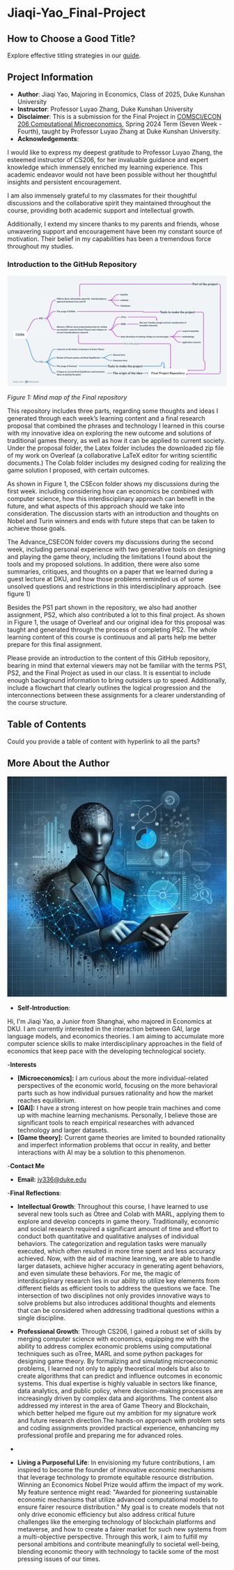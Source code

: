 # Jiaqi-Yao_Final-Project

## How to Choose a Good Title? 
Explore effective titling strategies in our [guide](https://www.nature.com/articles/s41562-021-01152-2).

## Project Information
- **Author**: Jiaqi Yao, Majoring in Economics, Class of 2025, Duke Kunshan University
- **Instructor**: Professor Luyao Zhang, Duke Kunshan University
- **Disclaimer**: This is a submission for the Final Project in [COMSCI/ECON 206 Computational Microeconomics](https://ms.pubpub.org/), Spring 2024 Term (Seven Week - Fourth), taught by Professor Luyao Zhang at Duke Kunshan University.
- **Acknowledgements**: 

I would like to express my deepest gratitude to Professor Luyao Zhang, the esteemed instructor of CS206, for her invaluable guidance and expert knowledge which immensely enriched my learning experience. This academic endeavor would not have been possible without her thoughtful insights and persistent encouragement. 

I am also immensely grateful to my classmates for their thoughtful discussions and the collaborative spirit they maintained throughout the course, providing both academic support and intellectual growth. 

Additionally, I extend my sincere thanks to my parents and friends, whose unwavering support and encouragement have been my constant source of motivation. Their belief in my capabilities has been a tremendous force throughout my studies.

### Introduction to the GitHub Repository

![MINDMAP](Graph/MINDMAP.png)

*Figure 1: Mind map of the Final repository*

This repository includes three parts, regarding some thoughts and ideas I generated through each week’s learning content and a final research proposal that combined the phrases and technology I learned in this course with my innovative idea on exploring the new outcome and solutions of traditional games theory, as well as how it can be applied to current society. 
Under the proposal folder, the Latex folder includes the downloaded zip file of my work on Overleaf (a collaborative LaTeX editor for writing scientific documents.) The Colab folder includes my designed coding for realizing the game solution I proposed, with certain outcomes.

As shown in Figure 1, the CSEcon folder shows my discussions during the first week. including considering how can economics be combined with computer science, how this interdisciplinary approach can benefit in the future, and what aspects of this approach should we take into consideration. The discussion starts with an introduction and thoughts on Nobel and Turin winners and ends with future steps that can be taken to achieve those goals.

The Advance_CSECON folder covers my discussions during the second week, including personal experience with two generative tools on designing and playing the game theory, including the limitations I found about the tools and my proposed solutions. In addition, there were also some summaries, critiques, and thoughts on a paper that we learned during a guest lecture at DKU, and how those problems reminded us of some unsolved questions and restrictions in this interdisciplinary approach. (see figure 1)

Besides the PS1 part shown in the repository, we also had another assignment, PS2, which also contributed a lot to this final project. As shown in Figure 1, the usage of Overleaf and our original idea for this proposal was taught and generated through the process of completing PS2. The whole learning content of this course is continuous and all parts help me better prepare for this final assignment.


Please provide an introduction to the content of this GitHub repository, bearing in mind that external viewers may not be familiar with the terms PS1, PS2, and the Final Project as used in our class. It is essential to include enough background information to bring outsiders up to speed. Additionally, include a flowchart that clearly outlines the logical progression and the interconnections between these assignments for a clearer understanding of the course structure.

## Table of Contents
Could you provide a table of content with hyperlink to all the parts? 

## More About the Author
![Computational Economics Avatar](Graph/Jiaqi.webp)

- **Self-Introduction**: 

Hi, I'm Jiaqi Yao, a Junior from Shanghai, who majored in Economics at DKU. I am currently interested in the interaction between GAI, large language models, and economics theories. I am aiming to accumulate more computer science skills to make interdisciplinary approaches in the field of economics that keep pace with the developing technological society.

-**Interests**

- **[Microeconomics]:** I am curious about the more individual-related perspectives of the economic world, focusing on the more behavioral parts such as how individual pursues rationality and how the market reaches equilibrium.
- **[GAI]:** I have a strong interest on how people train machines and come up with machine learning mechanisms. Personally, I believe those are significant tools to reach empirical researches with advanced technology and larger datasets.
- **[Game theory]:** Current game theories are limited to bounded rationality and imperfect information problems that occur in reality, and better interactions with AI may be a solution to this phenomenon.

-**Contact Me**

- **Email:** jy336@duke.edu

-**Final Reflections**: 
  - **Intellectual Growth**: Throughout this course, I have learned to use several new tools such as Otree and Colab with MARL, applying them to explore and develop concepts in game theory. Traditionally, economic and social research required a significant amount of time and effort to conduct both quantitative and qualitative analyses of individual behaviors. The categorization and regulation tasks were manually executed, which often resulted in more time spent and less accuracy achieved. Now, with the aid of machine learning, we are able to handle larger datasets, achieve higher accuracy in generating agent behaviors, and even simulate these behaviors.
For me, the magic of interdisciplinary research lies in our ability to utilize key elements from different fields as efficient tools to address the questions we face. The intersection of two disciplines not only provides innovative ways to solve problems but also introduces additional thoughts and elements that can be considered when addressing traditional questions within a single discipline.

  - **Professional Growth**: Through CS206, I gained a robust set of skills by merging computer science with economics, equipping me with the ability to address complex economic problems using computational techniques such as oTree, MARL and some python packages for designing game theory. By formalizing and simulating microeconomic problems, I learned not only to apply theoretical models but also to create algorithms that can predict and influence outcomes in economic systems. This dual expertise is highly valuable in sectors like finance, data analytics, and public policy, where decision-making processes are increasingly driven by complex data and algorithms. The content also addressed my interest in the area of Game Theory and Blockchain, which better helped me figure out my ambition for my signature work and future research direction.The hands-on approach with problem sets and coding assignments provided practical experience, enhancing my professional profile and preparing me for advanced roles.
  - 
  - **Living a Purposeful Life**: In envisioning my future contributions, I am inspired to become the founder of innovative economic mechanisms that leverage technology to promote equitable resource distribution. Winning an Economics Nobel Prize would affirm the impact of my work. My feature sentence might read: "Awarded for pioneering sustainable economic mechanisms that utilize advanced computational models to ensure fairer resource distribution." My goal is to create models that not only drive economic efficiency but also address critical future challenges like the emerging technology of blockchain platforms and metaverse, and how to create a fairer market for such new systems from a multi-objective perspective. Through this work, I aim to fulfill my personal ambitions and contribute meaningfully to societal well-being, blending economic theory with technology to tackle some of the most pressing issues of our times.
